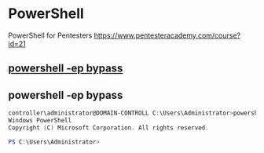 # PowerShell

PowerShell for Pentesters
https://www.pentesteracademy.com/course?id=21

## [powershell -ep bypass](#powershell--ep-bypass-1)

## powershell -ep bypass
```PowerShell
controller\administrator@DOMAIN-CONTROLL C:\Users\Administrator>powershell -ep bypass
Windows PowerShell
Copyright (C) Microsoft Corporation. All rights reserved.

PS C:\Users\Administrator>
```

## 
```PowerShell

```

## 
```PowerShell

```

## 
```PowerShell

```

## 
```PowerShell

```

## 
```PowerShell

```

## 
```PowerShell

```